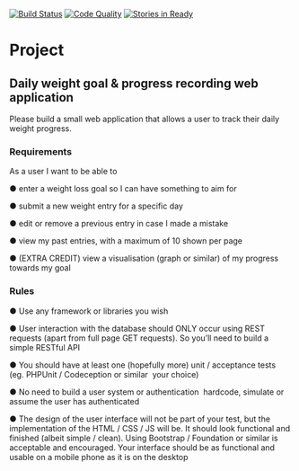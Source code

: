 [![Build Status](https://travis-ci.org/leondeng/weight-track.svg)](https://travis-ci.org/leondeng/weight-track)
[![Code Quality](https://scrutinizer-ci.com/g/leondeng/weight-track/badges/quality-score.png?b=master)](https://scrutinizer-ci.com/g/leondeng/weight-track/)
[![Stories in Ready](https://badge.waffle.io/leondeng/weight-track.png?label=ready&title=Ready)](https://waffle.io/leondeng/weight-track)

<h1>Project</h1>

<h2>Daily weight goal & progress recording web application</h2>

Please build a small web application that allows a user to track their daily weight progress.

<h3>Requirements</h3>

<p>
As a user I want to be able to<br>

● enter a weight loss goal so I can have something to aim for<br>

● submit a new weight entry for a specific day<br>

● edit or remove a previous entry in case I made a mistake<br>

● view my past entries, with a maximum of 10 shown per page<br>

● (EXTRA CREDIT) view a visualisation (graph or similar) of my progress towards my goal<br>
</p>

<h3>Rules</h3>

<p>
● Use any framework or libraries you wish<br>

● User interaction with the database should ONLY occur using REST requests (apart from full page GET requests). So you’ll need to build a simple RESTful API<br>

● You should have at least one (hopefully more) unit / acceptance tests (eg. PHPUnit / Codeception or similar ­ your choice)<br>

● No need to build a user system or authentication ­ hardcode, simulate or assume the user has authenticated<br>

● The design of the user interface will not be part of your test, but the implementation of the HTML / CSS / JS will be. It should look functional and finished (albeit simple / clean). Using Bootstrap / Foundation or similar is acceptable and encouraged. Your interface should be as functional and usable on a mobile phone as it is on the desktop<br>
</p>